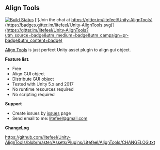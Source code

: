 ## Align Tools

[![Build Status](https://travis-ci.org/litefeel/Unity-AlignTools.svg?branch=master)](https://travis-ci.org/litefeel/Unity-AlignTools) [![Join the chat at https://gitter.im/litefeel/Unity-AlignTools](https://badges.gitter.im/litefeel/Unity-AlignTools.svg)](https://gitter.im/litefeel/Unity-AlignTools?utm_source=badge&utm_medium=badge&utm_campaign=pr-badge&utm_content=badge)

[Align Tools][AlignTools] is just perfect Unity asset plugin to align gui object.  

**Feature list:**

- Free
- Align GUI object
- Distribute GUI object
- Tested with Unity 5.x and 2017
- No runtime resources required
- No scripting required


**Support**

- Create issues by [issues][issues] page
- Send email to me: <litefeel@gmail.com>

**ChangeLog**

<https://github.com/litefeel/Unity-AlignTools/blob/master/Assets/Plugins/Litefeel/AlignTools/CHANGELOG.txt>



[AlignTools]: https://github.com/litefeel/Unity-AlignTools (AlignTools)
[issues]: https://github.com/litefeel/Unity-AlignTools/issues (AlignTools issues)
